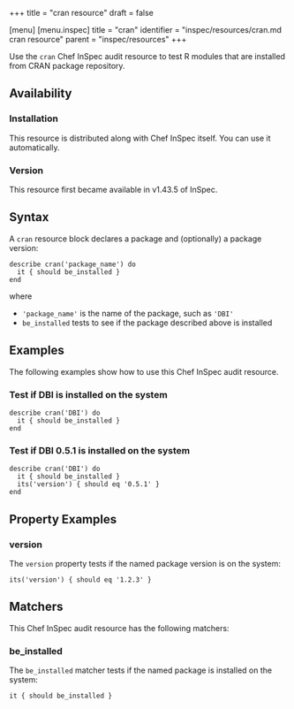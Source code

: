 +++
title = "cran resource"
draft = false

[menu]
  [menu.inspec]
    title = "cran"
    identifier = "inspec/resources/cran.md cran resource"
    parent = "inspec/resources"
+++


Use the `cran` Chef InSpec audit resource to test R modules that are installed from CRAN package repository.


## Availability

### Installation

This resource is distributed along with Chef InSpec itself. You can use it automatically.

### Version

This resource first became available in v1.43.5 of InSpec.

## Syntax

A `cran` resource block declares a package and (optionally) a package version:

    describe cran('package_name') do
      it { should be_installed }
    end

where

* `'package_name'` is the name of the package, such as `'DBI'`
* `be_installed` tests to see if the package described above is installed


## Examples

The following examples show how to use this Chef InSpec audit resource.

### Test if DBI is installed on the system

    describe cran('DBI') do
      it { should be_installed }
    end

### Test if DBI 0.5.1 is installed on the system

    describe cran('DBI') do
      it { should be_installed }
      its('version') { should eq '0.5.1' }
    end


## Property Examples

### version

The `version` property tests if the named package version is on the system:

    its('version') { should eq '1.2.3' }


## Matchers

This Chef InSpec audit resource has the following matchers:

### be_installed

The `be_installed` matcher tests if the named package is installed on the system:

    it { should be_installed }
